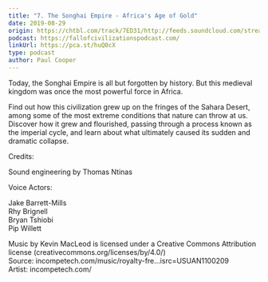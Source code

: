 ```yaml
---
title: "7. The Songhai Empire - Africa's Age of Gold"
date: 2019-08-29
origin: https://chtbl.com/track/7ED31/http://feeds.soundcloud.com/stream/672619901-fallofcivilizations-7-the-songhai-empire-africas-age-of-gold.mp3
podcast: https://fallofcivilizationspodcast.com/
linkUrl: https://pca.st/huQ0cX
type: podcast
author: Paul Cooper
---
```


Today, the Songhai Empire is all but forgotten by history. But this medieval kingdom was once the most powerful force in Africa.  
  
Find out how this civilization grew up on the fringes of the Sahara Desert, among some of the most extreme conditions that nature can throw at us. Discover how it grew and flourished, passing through a process known as the imperial cycle, and learn about what ultimately caused its sudden and dramatic collapse.  
  
Credits:  
  
Sound engineering by Thomas Ntinas  
  
Voice Actors:  
  
Jake Barrett-Mills  
Rhy Brignell  
Bryan Tshiobi  
Pip Willett  
  
Music by Kevin MacLeod is licensed under a Creative Commons Attribution license (creativecommons.org/licenses/by/4.0/)  
Source: incompetech.com/music/royalty-fre…isrc=USUAN1100209  
Artist: incompetech.com/

